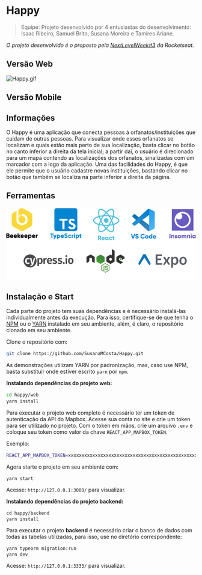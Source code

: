 # Happy

> Equipe: Projeto desenvolvido por 4 entusiastas do desenvolvimento: Isaac Ribeiro, Samuel Brito, Susana Moreira e Tamires Ariane. 

*O projeto desenvolvido é o proposto pela [NextLevelWeek#3](https://nextlevelweek.com/?utm_source=convertkit&utm_medium=email&utm_campaign=NLW3+Workshops&utm_term=Leads+OmniStack&utm_content=Workshop+5) da Rocketseat.* 

## Versão Web

![Happy.gif](https://media.giphy.com/media/JAwSpBWaquHNFGhsJQ/giphy.gif)

## Versão Mobile



## Informações

O Happy é uma aplicação que conecta pessoas à orfanatos/instituições que cuidam de outras pessoas. Para visualizar onde esses orfanatos se localizam e quais estão mais perto de sua localização, basta clicar no botão no canto inferior a direita da tela inicial; a partir daí, o usuário é direcionado para um mapa contendo as localizações dos orfanatos, sinalizadas com um marcador com a logo da aplicação. Uma das facilidades do Happy, é que ele permite que o usuário cadastre novas instituições, bastando clicar no botão que também se localiza na parte inferior a direita da página.  

## Ferramentas

![ferramentas.png](https://github.com/SusanaMCosta/Happy/blob/main/fer.png)

## Instalação e Start

Cada parte do projeto tem suas dependências e é necessário instalá-las individualmente antes da execução. Para isso, certifique-se de que tenha o [NPM](https://www.npmjs.com/) ou o [YARN](https://yarnpkg.com/) instalado em seu ambiente, além, é claro, o repositório clonado em seu ambiente.

Clone o repositório com:

```sh
git clone https://github.com/SusanaMCosta/Happy.git
```
As demonstrações utilizam YARN por padronização, mas, caso use NPM, basta substituir onde estiver escrito ```yarn``` por ```npm```.

**Instalando dependências do projeto web:**

```sh
cd happy/web
yarn install
```
Para executar o projeto web completo é necessário ter um token de autenticação da API do Mapbox. Acesse sua conta no site e crie um token para ser utilizado no projeto. Com o token em mãos, crie um arquivo ```.env``` e coloque seu token como valor da chave ```REACT_APP_MAPBOX_TOKEN```.

Exemplo:
```sh
REACT_APP_MAPBOX_TOKEN=xxxxxxxxxxxxxxxxxxxxxxxxxxxxxxxxxxxxxxxxxxxxxxxxxxxx
```

Agora starte o projeto em seu ambiente com:
```
yarn start
```

Acesse: ```http://127.0.0.1:3000/``` para visualizar.

**Instalando dependências do projeto backend:**
```
cd happy/backend
yarn install
```

Para executar o projeto **backend** é necessário criar o banco de dados com todas as tabelas utilizadas, para isso, use no diretório correspondente:
```
yarn typeorm migration:run
yarn dev
```

Acesse: ```http://127.0.0.1:3333/``` para visualizar.
